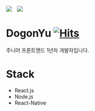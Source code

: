 ![](https://img.shields.io/github/followers/DogonYu?style=social)
<a href="https://instagram.com/ddo9on">
    <img
        src="http://img.shields.io/badge/-Instagram-gray?style=for-the-badge&logo=Instagram&link=https://instagram.com/ddo9on/"
        style="height : auto; margin-left : 10px; margin-right : 10px;"/>
</a>

# DogonYu [![Hits](https://hits.seeyoufarm.com/api/count/incr/badge.svg?url=https%3A%2F%2Fgithub.com%2FDogonYu&count_bg=%23979898&title_bg=%23A2ED8D&icon=leaflet.svg&icon_color=%23229C4D&title=hits&edge_flat=false)](https://hits.seeyoufarm.com)

주니어 프론트엔드 1년차 개발자입니다.

# Stack

* React.js
* Node.js
* React-Native
